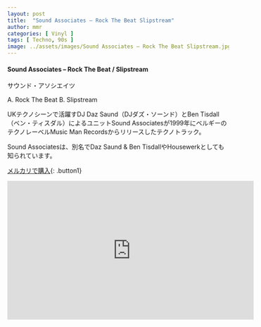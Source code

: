 ```yaml
---
layout: post
title:  "Sound Associates – Rock The Beat Slipstream"
author: mmr
categories: [ Vinyl ]
tags: [ Techno, 90s ]
image: ../assets/images/Sound Associates – Rock The Beat Slipstream.jpg
---
```


#### Sound Associates – Rock The Beat / Slipstream

サウンド・アソシエイツ

A. Rock The Beat
B. Slipstream

UKテクノシーンで活躍すDJ Daz Saund（DJダズ・ソーンド）とBen Tisdall（ベン・ティスダル）によるユニットSound Associatesが1999年にベルギーのテクノレーベルMusic Man Recordsからリリースしたテクノトラック。

Sound Associatesは、別名でDaz Saund & Ben TisdallやHousewerkとしても知られています。

[メルカリで購入](https://jp.mercari.com/item/m35823024589?afid=6142608987){: .button1}


<iframe width="560" height="315" src="https://www.youtube.com/embed/BiLUgliSHUs?si=dn2U6MUQIdSNJ1HV" title="YouTube video player" frameborder="0" allow="accelerometer; autoplay; clipboard-write; encrypted-media; gyroscope; picture-in-picture; web-share" referrerpolicy="strict-origin-when-cross-origin" allowfullscreen></iframe>